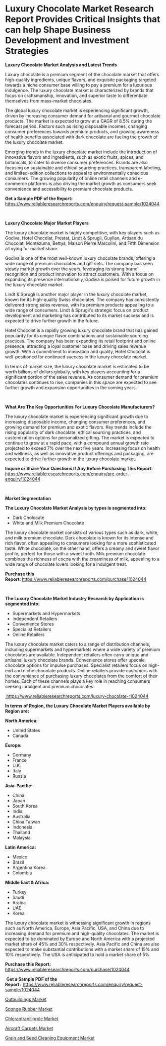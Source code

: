 <p><h1>Luxury Chocolate Market Research Report Provides Critical Insights that can help Shape Business Development and Investment Strategies</h1></p><p><strong>Luxury Chocolate Market Analysis and Latest Trends</strong></p>
<p><p>Luxury chocolate is a premium segment of the chocolate market that offers high-quality ingredients, unique flavors, and exquisite packaging targeted towards a niche consumer base willing to pay a premium for a luxurious indulgence. The luxury chocolate market is characterized by brands that focus on craftsmanship, innovation, and superior taste to differentiate themselves from mass-market chocolates.</p><p>The global luxury chocolate market is experiencing significant growth, driven by increasing consumer demand for artisanal and gourmet chocolate products. The market is expected to grow at a CAGR of 8.5% during the forecast period. Factors such as rising disposable incomes, changing consumer preferences towards premium products, and growing awareness of health benefits associated with dark chocolate are fueling the growth of the luxury chocolate market.</p><p>Emerging trends in the luxury chocolate market include the introduction of innovative flavors and ingredients, such as exotic fruits, spices, and botanicals, to cater to diverse consumer preferences. Brands are also focusing on sustainable and ethical sourcing practices, transparent labeling, and limited-edition collections to appeal to environmentally conscious consumers. The growing popularity of online retail channels and e-commerce platforms is also driving the market growth as consumers seek convenience and accessibility to premium chocolate products.</p></p>
<p><strong>Get a Sample PDF of the Report:&nbsp;</strong> <a href="https://www.reliableresearchreports.com/enquiry/request-sample/1024044">https://www.reliableresearchreports.com/enquiry/request-sample/1024044</a></p>
<p>&nbsp;</p>
<p><strong>Luxury Chocolate Major Market Players</strong></p>
<p><p>The luxury chocolate market is highly competitive, with key players such as Godiva, Hotel Chocolat, Prestat, Lindt & Sprugli, Guylian, Artisan du Chocolat, Montezuma, Bettys, Maison Pierre Marcolini, and Fifth Dimension all vying for market share.</p><p>Godiva is one of the most well-known luxury chocolate brands, offering a wide range of premium chocolates and gift sets. The company has seen steady market growth over the years, leveraging its strong brand recognition and product innovation to attract customers. With a focus on expanding its presence internationally, Godiva is poised for future growth in the luxury chocolate market.</p><p>Lindt & Sprugli is another major player in the luxury chocolate market, known for its high-quality Swiss chocolates. The company has consistently delivered strong sales revenue, with its premium products appealing to a wide range of consumers. Lindt & Sprugli's strategic focus on product development and marketing has contributed to its market success and is expected to drive further growth in the future.</p><p>Hotel Chocolat is a rapidly growing luxury chocolate brand that has gained popularity for its unique flavor combinations and sustainable sourcing practices. The company has been expanding its retail footprint and online presence, attracting a loyal customer base and driving sales revenue growth. With a commitment to innovation and quality, Hotel Chocolat is well-positioned for continued success in the luxury chocolate market.</p><p>In terms of market size, the luxury chocolate market is estimated to be worth billions of dollars globally, with key players accounting for a significant portion of the sales revenue. As consumer demand for premium chocolates continues to rise, companies in this space are expected to see further growth and expansion opportunities in the coming years.</p></p>
<p>&nbsp;</p>
<p><strong>What Are The Key Opportunities For Luxury Chocolate Manufacturers?</strong></p>
<p><p>The luxury chocolate market is experiencing significant growth due to increasing disposable income, changing consumer preferences, and growing demand for premium and exotic flavors. Key trends include the rising popularity of dark chocolate, ethical sourcing practices, and customization options for personalized gifting. The market is expected to continue to grow at a rapid pace, with a compound annual growth rate projected to exceed 7% over the next five years. Increasing focus on health and wellness, as well as innovative product offerings and packaging, are expected to drive further growth in the luxury chocolate market.</p></p>
<p><strong>Inquire or Share Your Questions If Any Before Purchasing This Report:</strong> <a href="https://www.reliableresearchreports.com/enquiry/pre-order-enquiry/1024044">https://www.reliableresearchreports.com/enquiry/pre-order-enquiry/1024044</a></p>
<p>&nbsp;</p>
<p><strong>Market Segmentation</strong></p>
<p><strong>The Luxury Chocolate Market Analysis by types is segmented into:</strong></p>
<p><ul><li>Dark Cholocate</li><li>White and Milk Premium Chocolate</li></ul></p>
<p><p>The luxury chocolate market consists of various types such as dark, white, and milk premium chocolate. Dark chocolate is known for its intense and rich flavor, often appealing to consumers looking for a more sophisticated taste. White chocolate, on the other hand, offers a creamy and sweet flavor profile, perfect for those with a sweet tooth. Milk premium chocolate combines the richness of cocoa with the creaminess of milk, appealing to a wide range of chocolate lovers looking for a indulgent treat.</p></p>
<p><strong>Purchase this Report:&nbsp;</strong><a href="https://www.reliableresearchreports.com/purchase/1024044">https://www.reliableresearchreports.com/purchase/1024044</a></p>
<p>&nbsp;</p>
<p><strong>The Luxury Chocolate Market Industry Research by Application is segmented into:</strong></p>
<p><ul><li>Supermarkets and Hypermarkets</li><li>Independent Retailers</li><li>Convenience Stores</li><li>Specialist Retailers</li><li>Online Retailers</li></ul></p>
<p><p>The luxury chocolate market caters to a range of distribution channels, including supermarkets and hypermarkets where a wide variety of premium chocolates are available. Independent retailers often carry unique and artisanal luxury chocolate brands. Convenience stores offer upscale chocolate options for impulse purchases. Specialist retailers focus on high-end and niche chocolate products. Online retailers provide customers with the convenience of purchasing luxury chocolates from the comfort of their homes. Each of these channels plays a key role in reaching consumers seeking indulgent and premium chocolates.</p></p>
<p><a href="https://www.reliableresearchreports.com/luxury-chocolate-r1024044">&nbsp;https://www.reliableresearchreports.com/luxury-chocolate-r1024044</a></p>
<p><strong>In terms of Region, the Luxury Chocolate Market Players available by Region are:</strong></p>
<p>
    <p> <strong> North America: </strong>
        <ul>
            <li>United States</li>
            <li>Canada</li>
        </ul>
        </p> 
    <p> <strong> Europe: </strong>
        <ul>
            <li>Germany</li>
            <li>France</li>
            <li>U.K.</li>
            <li>Italy</li>
            <li>Russia</li>
        </ul>
        </p> 
    <p> <strong> Asia-Pacific: </strong>
        <ul>
            <li>China</li>
            <li>Japan</li>
            <li>South Korea</li>
            <li>India</li>
            <li>Australia</li>
            <li>China Taiwan</li>
            <li>Indonesia</li>
            <li>Thailand</li>
            <li>Malaysia</li>
        </ul>
        </p> 
    <p> <strong> Latin America: </strong>
        <ul>
            <li>Mexico</li>
            <li>Brazil</li>
            <li>Argentina Korea</li>
            <li>Colombia</li>
        </ul>
        </p> 
    <p> <strong> Middle East & Africa: </strong>
        <ul>
            <li>Turkey</li>
            <li>Saudi</li>
            <li>Arabia</li>
            <li>UAE</li>
            <li>Korea</li>
        </ul>
    </p>
    </p>
<p><p>The luxury chocolate market is witnessing significant growth in regions such as North America, Europe, Asia Pacific, USA, and China due to increasing demand for premium and high-quality chocolates. The market is expected to be dominated by Europe and North America with a projected market share of 45% and 30% respectively. Asia Pacific and China are also expected to make substantial contributions with a market share of 15% and 10% respectively. The USA is anticipated to hold a market share of 5%.</p></p>
<p><strong>Purchase this Report: </strong><a href="https://www.reliableresearchreports.com/purchase/1024044">https://www.reliableresearchreports.com/purchase/1024044</a></p>
<p>&nbsp;<strong>Get a Sample PDF of the Report:&nbsp;&nbsp;</strong><a href="https://www.reliableresearchreports.com/enquiry/request-sample/1024044">https://www.reliableresearchreports.com/enquiry/request-sample/1024044</a></p>
<p><strong></strong></p>
<p><p><a href="https://github.com/thereveren80/Market-Research-Report-List-1/blob/main/outbuildings-market.md">Outbuildings Market</a></p><p><a href="https://github.com/faniayasa/Market-Research-Report-List-1/blob/main/sponge-rubber-market.md">Sponge Rubber Market</a></p><p><a href="https://github.com/alexcrou8/Market-Research-Report-List-1/blob/main/chlorantraniliprole-market.md">Chlorantraniliprole Market</a></p><p><a href="https://github.com/lizaRempel/Market-Research-Report-List-1/blob/main/aircraft-carpets-market.md">Aircraft Carpets Market</a></p><p><a href="https://github.com/Krdamani25/Market-Research-Report-List-1/blob/main/grain-and-seed-cleaning-equipment-market.md">Grain and Seed Cleaning Equipment Market</a></p></p>
